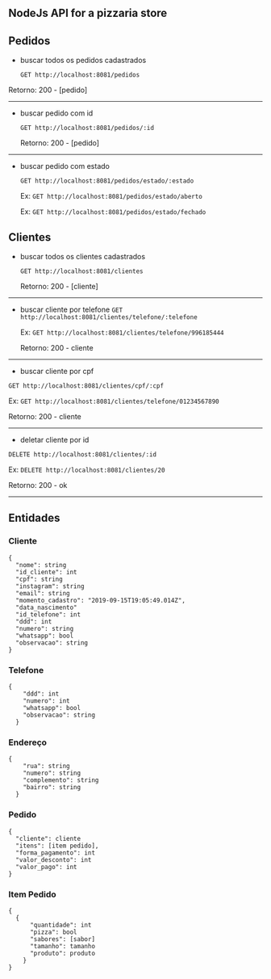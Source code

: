 ## NodeJs API for a pizzaria store

## Pedidos

- buscar todos os pedidos cadastrados

  `GET http://localhost:8081/pedidos`

Retorno: 200 - [pedido]

---

- buscar pedido com id

  `GET http://localhost:8081/pedidos/:id`

  Retorno: 200 - [pedido]

---

- buscar pedido com estado

  `GET http://localhost:8081/pedidos/estado/:estado`

  Ex: `GET http://localhost:8081/pedidos/estado/aberto`

  Ex: `GET http://localhost:8081/pedidos/estado/fechado`

## Clientes

- buscar todos os clientes cadastrados

  `GET http://localhost:8081/clientes`

  Retorno: 200 - [cliente]

---

- buscar cliente por telefone
  `GET http://localhost:8081/clientes/telefone/:telefone`

  Ex: `GET http://localhost:8081/clientes/telefone/996185444`

  Retorno: 200 - cliente

---

- buscar cliente por cpf

`GET http://localhost:8081/clientes/cpf/:cpf`

Ex: `GET http://localhost:8081/clientes/telefone/01234567890`

Retorno: 200 - cliente

---

- deletar cliente por id

`DELETE http://localhost:8081/clientes/:id`

Ex: `DELETE http://localhost:8081/clientes/20`

Retorno: 200 - ok

---

## Entidades

### Cliente

```
{
  "nome": string
  "id_cliente": int
  "cpf": string
  "instagram": string
  "email": string
  "momento_cadastro": "2019-09-15T19:05:49.014Z",
  "data_nascimento"
  "id_telefone": int
  "ddd": int
  "numero": string
  "whatsapp": bool
  "observacao": string
}
```

### Telefone

```
{
    "ddd": int
    "numero": int
    "whatsapp": bool
    "observacao": string
  }
```

### Endereço

```
{
    "rua": string
    "numero": string
    "complemento": string
    "bairro": string
  }
```

### Pedido

```
{
  "cliente": cliente
  "itens": [item pedido],
  "forma_pagamento": int
  "valor_desconto": int
  "valor_pago": int
}
```

### Item Pedido

```
{
  {
      "quantidade": int
      "pizza": bool
      "sabores": [sabor]
      "tamanho": tamanho
      "produto": produto
    }
}
```
